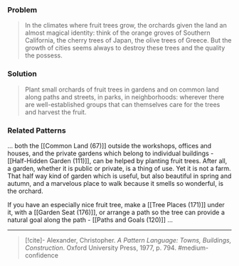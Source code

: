 ### Problem
>In the climates where fruit trees grow, the orchards given the land an almost magical identity: think of the orange groves of Southern California, the cherry trees of Japan, the olive trees of Greece. But the growth of cities seems always to destroy these trees and the quality the possess.

### Solution
>Plant small orchards of fruit trees in gardens and on common land along paths and streets, in parks, in neighborhoods: wherever there are well-established groups that can themselves care for the trees and harvest the fruit.

### Related Patterns
... both the [[Common Land (67)]] outside the workshops, offices and houses, and the private gardens which belong to individual buildings - [[Half-Hidden Garden (111)]], can be helped by planting fruit trees. After all, a garden, whether it is public or private, is a thing of use. Yet it is not a farm. That half way kind of garden which is useful, but also beautiful in spring and autumn, and a marvelous place to walk because it smells so wonderful, is the orchard.

If you have an especially nice fruit tree, make a [[Tree Places (171)]] under it, with a [[Garden Seat (176)]], or arrange a path so the tree can provide a natural goal along the path - [[Paths and Goals (120)]] ...

---

> [!cite]- Alexander, Christopher. _A Pattern Language: Towns, Buildings, Construction_. Oxford University Press, 1977, p. 794.
> #medium-confidence 
